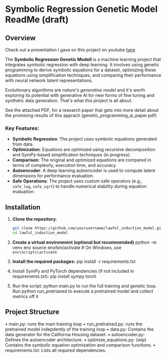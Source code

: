 # Symbolic Regression Genetic Model ReadMe (draft)

## Overview
Check out a presentation I gave on this project on youtube [here](https://youtu.be/Fqhn_K8BuA4)

The **Symbolic Regression Genetic Modell** is a machine learning project that integrates symbolic regression with deep learning. It involves using genetic programming to derive  symbolic equations for a dataset, optimizing these equations using simplification techniques, and comparing their performance with neural network latent representations.

Evolutionary algorithms are *nature's generative model* and it's worth exploring its potential with generative AI for new forms of fine tuning and synthetic data generation. That's what this project is all about.

See the attached PDF, for a research paper that gets into more detail about the promising results of this apprach (genetic_programming_ai_paper.pdf)

### Key Features:
- **Symbolic Regression**: The project uses symbolic equations generated from data.
- **Optimization**: Equations are optimized using recursive decomposition and SymPy-based simplification techniques (in progress).
- **Comparison**: The original and optimized equations are compared in terms of complexity, execution time, and accuracy.
- **Autoencoder**: A deep learning autoencoder is used to compute latent dimensions for performance evaluation.
- **Safe Operations**: The project uses custom safe operators (e.g., `safe_log`, `safe_sqrt`) to handle numerical stability during equation evaluation.

## Installation

1. **Clone the repository**:

   ```bash
   git clone https://github.com/yourusername/lawful_induction_model.git
   cd lawful_induction_model

2. **Create a virtual environment (optional but recommended)** 
   python -m venv env
source env/bin/activate  # On Windows, use `env\Scripts\activate`

3.	**Install the required packages:**
pip install -r requirements.txt

4.	Install SymPy and PyTorch dependencies (if not included in requirements.txt):
    pip install sympy torch

5. Run the script: python main.py to run the full training and genetic loop. Run python run_pretrianed to execute a pretrained model and collect metrics off it 

## Project Structure
• main.py: runs the main training loop
•	run_pretrained.py: runs the pretrained model indepdently of the training loop 
•	data.py: Contains the data generator for the California Housing dataset.
•	autoencoder.py: Defines the autoencoder architecture.
•	optimize_equations.py: (wip) Contains the symbolic equation optimization and comparison functions.
•	requirements.txt: Lists all required dependencies.
